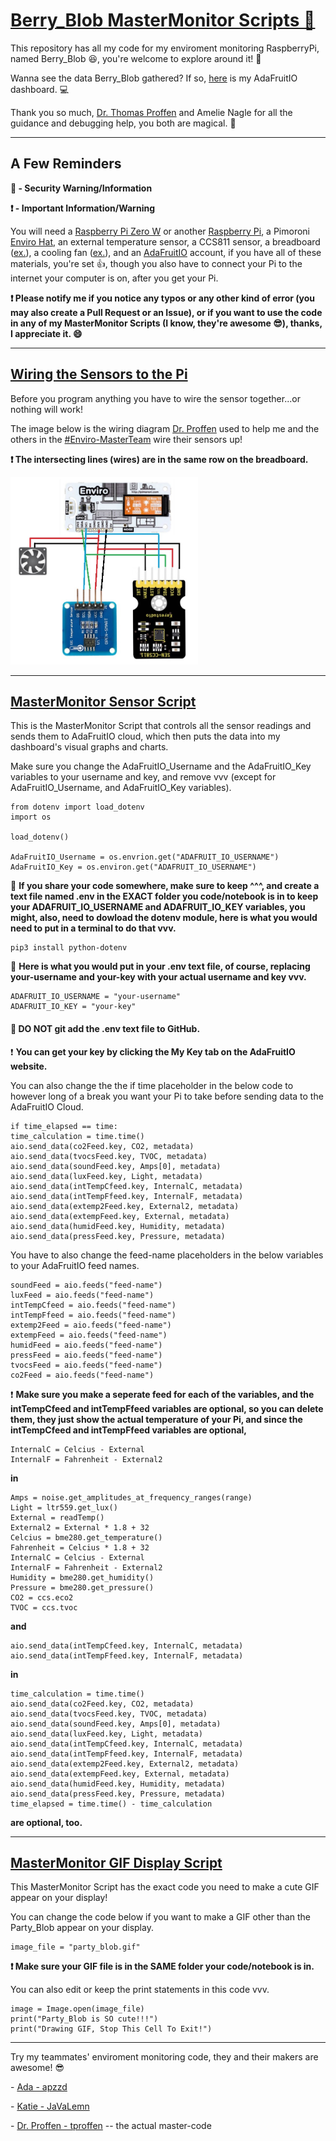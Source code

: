 <h1><a href= "https://github.com/ThuviksaM/Berry_Blob">Berry_Blob MasterMonitor Scripts &#128013;</a></h1>

<p>This repository has all my code for my enviroment monitoring RaspberryPi, named Berry_Blob &#128518;, you're welcome to explore around it! &#128270;</p>

<p>Wanna see the data Berry_Blob gathered? If so, <a href="https://io.adafruit.com/Thuviksa/dashboards/weather-monitor">here</a> is my AdaFruitIO dashboard. &#128187;</p>

<p>Thank you so much, <a href="https://github.com/tproffen">Dr. Thomas Proffen</a> and Amelie Nagle for all the guidance and debugging help, you both are magical. &#129412;</p>

<hr>

<h2>A Few Reminders</h2>

<p><b>&#128272; - Security Warning/Information</b></p>
<p><b>&#10071; - Important Information/Warning</b></p>

<p>You will need a <a href= "https://www.raspberrypi.org/products/raspberry-pi-zero-w/">Raspberry Pi Zero W</a> or another <a href= "https://www.adafruit.com/?q=Raspberry+Pi&sort=BestMatch">Raspberry Pi</a>, a Pimoroni <a href= "https://shop.pimoroni.com/products/enviro?variant=31155658489939">Enviro Hat</a>, an external temperature sensor, a CCS811 sensor, a breadboard (<a href= "https://www.adafruit.com/product/64">ex.</a>), a cooling fan (<a href= "https://www.adafruit.com/product/3368">ex.</a>), and an <a href= "https://io.adafruit.com/">AdaFruitIO</a> account, if you have all of these materials, you're set &#128077;, though you also have to connect your Pi to the internet your computer is on, after you get your Pi.</p>

<p><b>&#10071; Please notify me if you notice any typos or any other kind of error (you may also create a Pull Request or an Issue), or if you want to use the code in any of my MasterMonitor Scripts (I know, they're awesome &#128526;), thanks, I appreciate it. &#128516;</b></p>

<hr>

<h2><a href= "https://github.com/ThuviksaM/Berry_Blob/blob/main/sensor-wiring-img.jpg">Wiring the Sensors to the Pi</a></h2>

<p>Before you program anything you have to wire the sensor together...or nothing will work!</p>
<p>The image below is the wiring diagram <a href="https://github.com/tproffen">Dr. Proffen</a> used to help me and the others in the <a href= "https://www.orcsgirls.org/masterclass">#Enviro-MasterTeam</a> wire their sensors up!</p>

<p><b>&#10071; The intersecting lines (wires) are in the same row on the breadboard.</b></p>

<img src= "sensor-wiring-img.jpg" alt= "WiringDiagram" width="300" height="300">

<hr>

<h2><a href= "https://github.com/ThuviksaM/Berry_Blob/blob/main/MasterMonitorSensorScript.ipynb">MasterMonitor Sensor Script</a></h2>

<p>This is the MasterMonitor Script that controls all the sensor readings and sends them to AdaFruitIO cloud, which then puts the data into my dashboard's visual graphs and charts.</p>

<p>Make sure you change the AdaFruitIO_Username and the AdaFruitIO_Key variables to your username and key, and remove vvv (except for AdaFruitIO_Username, and AdaFruitIO_Key variables).</p>

    from dotenv import load_dotenv
    import os
    
    load_dotenv()
    
    AdaFruitIO_Username = os.envrion.get("ADAFRUIT_IO_USERNAME")
    AdaFruitIO_Key = os.environ.get("ADAFRUIT_IO_USERNAME")

<p>&#128272; <b>If you share your code somewhere, make sure to keep ^^^, and create a text file named .env in the EXACT folder you code/notebook is in to keep your ADAFRUIT_IO_USERNAME and ADAFRUIT_IO_KEY variables, you might, also, need to dowload the dotenv module, here is what you would need to put in a terminal to do that vvv.</b></p>

    pip3 install python-dotenv

<p>&#128272; <b>Here is what you would put in your .env text file, of course, replacing your-username and your-key with your actual username and key vvv.</b></p>

    ADAFRUIT_IO_USERNAME = "your-username"
    ADAFRUIT_IO_KEY = "your-key"

<h4>&#128272; DO NOT git add the .env text file to GitHub.</h4>

<p>&#10071; <b>You can get your key by clicking the My Key tab on the AdaFruitIO website.</b></p>

<p>You can also change the the if time placeholder in the below code to however long of a break you want your Pi to take before sending data to the AdaFruitIO Cloud.</p>

    if time_elapsed == time:
    time_calculation = time.time()
    aio.send_data(co2Feed.key, CO2, metadata)
    aio.send_data(tvocsFeed.key, TVOC, metadata)
    aio.send_data(soundFeed.key, Amps[0], metadata)
    aio.send_data(luxFeed.key, Light, metadata)
    aio.send_data(intTempCfeed.key, InternalC, metadata)
    aio.send_data(intTempFfeed.key, InternalF, metadata)
    aio.send_data(extemp2Feed.key, External2, metadata)
    aio.send_data(extempFeed.key, External, metadata)
    aio.send_data(humidFeed.key, Humidity, metadata)
    aio.send_data(pressFeed.key, Pressure, metadata)

<p>You have to also change the feed-name placeholders in the below variables to your AdaFruitIO feed names.</p>

    soundFeed = aio.feeds("feed-name")
    luxFeed = aio.feeds("feed-name")
    intTempCfeed = aio.feeds("feed-name")
    intTempFfeed = aio.feeds("feed-name")
    extemp2Feed = aio.feeds("feed-name")
    extempFeed = aio.feeds("feed-name")
    humidFeed = aio.feeds("feed-name")
    pressFeed = aio.feeds("feed-name")
    tvocsFeed = aio.feeds("feed-name")
    co2Feed = aio.feeds("feed-name")

<p>&#10071; <b>Make sure you make a seperate feed for each of the variables, and the intTempCfeed and intTempFfeed variables are optional, so you can delete them, they just show the actual temperature of your Pi, and since the intTempCfeed and intTempFfeed variables are optional,</b></p>
    
    InternalC = Celcius - External
    InternalF = Fahrenheit - External2

<p><b>in</b></p>

    Amps = noise.get_amplitudes_at_frequency_ranges(range)
    Light = ltr559.get_lux()
    External = readTemp()
    External2 = External * 1.8 + 32
    Celcius = bme280.get_temperature()
    Fahrenheit = Celcius * 1.8 + 32
    InternalC = Celcius - External
    InternalF = Fahrenheit - External2
    Humidity = bme280.get_humidity()
    Pressure = bme280.get_pressure()
    CO2 = ccs.eco2
    TVOC = ccs.tvoc

<p><b>and</b></p>

    aio.send_data(intTempCfeed.key, InternalC, metadata)
    aio.send_data(intTempFfeed.key, InternalF, metadata)

<p><b>in</b></p>

    time_calculation = time.time()
    aio.send_data(co2Feed.key, CO2, metadata)
    aio.send_data(tvocsFeed.key, TVOC, metadata)
    aio.send_data(soundFeed.key, Amps[0], metadata)
    aio.send_data(luxFeed.key, Light, metadata)
    aio.send_data(intTempCfeed.key, InternalC, metadata)
    aio.send_data(intTempFfeed.key, InternalF, metadata)
    aio.send_data(extemp2Feed.key, External2, metadata)
    aio.send_data(extempFeed.key, External, metadata)
    aio.send_data(humidFeed.key, Humidity, metadata)
    aio.send_data(pressFeed.key, Pressure, metadata)
    time_elapsed = time.time() - time_calculation

<p><b>are optional, too.</b></p>

<hr>

<h2><a href= "https://github.com/ThuviksaM/Berry_Blob/blob/main/MasterMonitorGIFDisplayScript.ipynb">MasterMonitor GIF Display Script</a></h2>

<p>This MasterMonitor Script has the exact code you need to make a cute GIF appear on your display!</p>

<p>You can change the code below if you want to make a GIF other than the Party_Blob appear on your display.</p>

    image_file = "party_blob.gif"

<p><b>&#10071; Make sure your GIF file is in the SAME folder your code/notebook is in.</b></p>

<p>You can also edit or keep the print statements in this code vvv.</p>

    image = Image.open(image_file)
    print("Party_Blob is SO cute!!!")
    print("Drawing GIF, Stop This Cell To Exit!")

<hr>

<p>Try my teammates' enviroment monitoring code, they and their makers are awesome! &#128526;</p>
<p>- <a href= https://github.com/apzzd/EnviroPi>Ada - apzzd</a></p>
<p>- <a href= https://github.com/JaVaLemn/EnviroPi>Katie - JaVaLemn</a></p>
<p>- <a href= https://github.com/tproffen/ORCSPiCamp>Dr. Proffen - tproffen</a> -- the actual master-code</p>